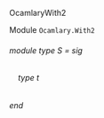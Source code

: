 OcamlaryWith2

Module  `` Ocamlary.With2 `` 

###### module type S = sig

######     type t


###### end

